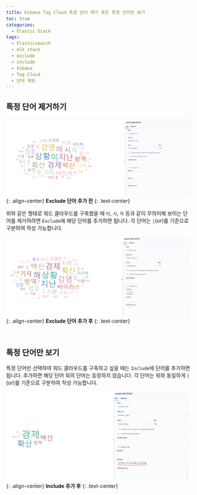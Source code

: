 ```yaml
---
title: Kibana Tag Cloud 특정 단어 제거 혹은 특정 단어만 보기
toc: true
categories:
  - Elastic Stack
tags:
  - Elasticsearch
  - elk stack
  - exclude
  - include
  - kibana
  - Tag Cloud
  - 단어 제외
---
```


## **특정 단어 제거하기**

![word cloud 1](/assets/images/posts/2022-9-22-kibana-tag-cloud-specific-word/img-1.png){: .align-center}
**Exclude 단어 추가 전**
{: .text-center}

위와 같은 형태로 워드 클라우드를 구축했을 때 `이`, `시`, `자` 등과 같이 무의미해 보이는 단어를 제거하려면 `Exclude`에 해당 단어를 추가하면 됩니다. 각 단어는 `|`(or)를 기준으로 구분하여 작성 가능합니다.

![word cloud 2](/assets/images/posts/2022-9-22-kibana-tag-cloud-specific-word/img-2.png){: .align-center}
**Exclude 단어 추가 후**
{: .text-center}

<br>

## **특정 단어만 보기**

특정 단어만 선택하여 워드 클라우드를 구축하고 싶을 때는 `Include`에 단어를 추가하면 됩니다. 추가하면 해당 단어 외의 단어는 등장하지 않습니다. 각 단어는 위와 동일하게 `|`(or)를 기준으로 구분하여 작성 가능합니다.

![word cloud 3](/assets/images/posts/2022-9-22-kibana-tag-cloud-specific-word/img-3.png){: .align-center}
**Include 추가 후**
{: .text-center}
